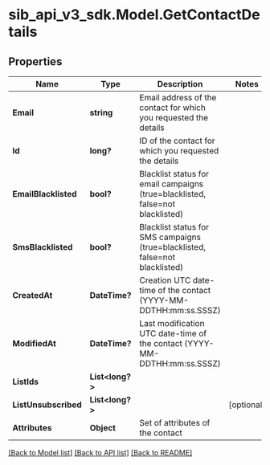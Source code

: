 # sib_api_v3_sdk.Model.GetContactDetails
## Properties

Name | Type | Description | Notes
------------ | ------------- | ------------- | -------------
**Email** | **string** | Email address of the contact for which you requested the details | 
**Id** | **long?** | ID of the contact for which you requested the details | 
**EmailBlacklisted** | **bool?** | Blacklist status for email campaigns (true&#x3D;blacklisted, false&#x3D;not blacklisted) | 
**SmsBlacklisted** | **bool?** | Blacklist status for SMS campaigns (true&#x3D;blacklisted, false&#x3D;not blacklisted) | 
**CreatedAt** | **DateTime?** | Creation UTC date-time of the contact (YYYY-MM-DDTHH:mm:ss.SSSZ) | 
**ModifiedAt** | **DateTime?** | Last modification UTC date-time of the contact (YYYY-MM-DDTHH:mm:ss.SSSZ) | 
**ListIds** | **List&lt;long?&gt;** |  | 
**ListUnsubscribed** | **List&lt;long?&gt;** |  | [optional] 
**Attributes** | **Object** | Set of attributes of the contact | 

[[Back to Model list]](../README.md#documentation-for-models) [[Back to API list]](../README.md#documentation-for-api-endpoints) [[Back to README]](../README.md)

